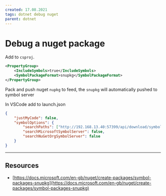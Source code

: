 ```yaml
---
created: 17.08.2021
tags: dotnet debug nuget
parent: dotnet
---
```


# Debug a nuget package

Add to `csproj`.

```xml
<PropertyGroup>
    <IncludeSymbols>true</IncludeSymbols>
    <SymbolPackageFormat>snupkg</SymbolPackageFormat>
</PropertyGroup>
```

Pack and push nuget `nupkg` to feed, the `snupkg` will automatically pushed to symbol server

In VSCode add to launch.json

```json
{
    "justMyCode": false,
    "symbolOptions": {
        "searchPaths": ["http://192.168.13.40:57399/api/download/symbols"],
        "searchMicrosoftSymbolServer": false,
        "searchNuGetOrgSymbolServer": false
    }
}
```

---

## Resources

* [https://docs.microsoft.com/en-gb/nuget/create-packages/symbol-packages-snupkg](https://docs.microsoft.com/en-gb/nuget/create-packages/symbol-packages-snupkg)
